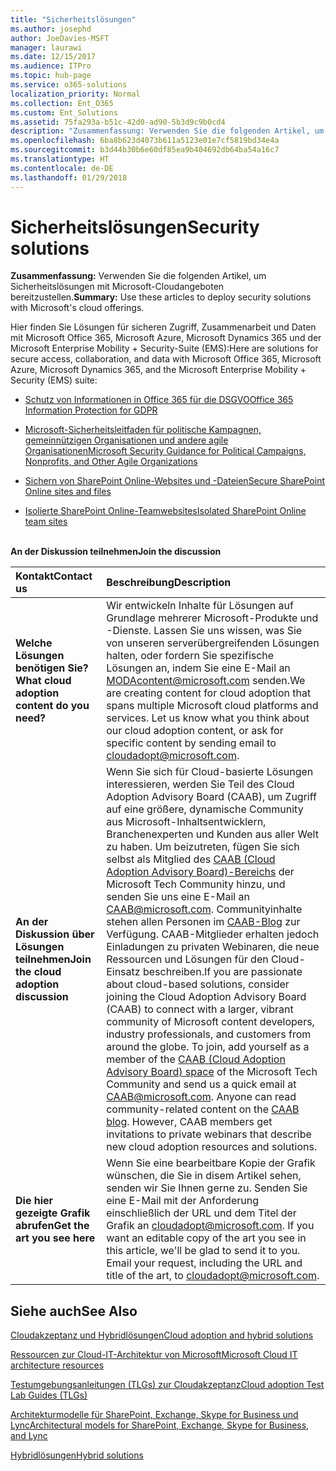 ```yaml
---
title: "Sicherheitslösungen"
ms.author: josephd
author: JoeDavies-MSFT
manager: laurawi
ms.date: 12/15/2017
ms.audience: ITPro
ms.topic: hub-page
ms.service: o365-solutions
localization_priority: Normal
ms.collection: Ent_O365
ms.custom: Ent_Solutions
ms.assetid: 75fa293a-b51c-42d0-ad90-5b3d9c9b0cd4
description: "Zusammenfassung: Verwenden Sie die folgenden Artikel, um Sicherheitslösungen mit Microsoft-Cloudangeboten bereitzustellen."
ms.openlocfilehash: 6ba8b623d4073b611a5123e01e7cf5819bd34e4a
ms.sourcegitcommit: b3d44b30b6e60df85ea9b404692db64ba54a16c7
ms.translationtype: HT
ms.contentlocale: de-DE
ms.lasthandoff: 01/29/2018
---
```

# <a name="security-solutions"></a><span data-ttu-id="c2eb0-103">Sicherheitslösungen</span><span class="sxs-lookup"><span data-stu-id="c2eb0-103">Security solutions</span></span>

 <span data-ttu-id="c2eb0-104">**Zusammenfassung:** Verwenden Sie die folgenden Artikel, um Sicherheitslösungen mit Microsoft-Cloudangeboten bereitzustellen.</span><span class="sxs-lookup"><span data-stu-id="c2eb0-104">**Summary:** Use these articles to deploy security solutions with Microsoft's cloud offerings.</span></span>
  
<span data-ttu-id="c2eb0-105">Hier finden Sie Lösungen für sicheren Zugriff, Zusammenarbeit und Daten mit Microsoft Office 365, Microsoft Azure, Microsoft Dynamics 365 und der Microsoft Enterprise Mobility + Security-Suite (EMS):</span><span class="sxs-lookup"><span data-stu-id="c2eb0-105">Here are solutions for secure access, collaboration, and data with Microsoft Office 365, Microsoft Azure, Microsoft Dynamics 365, and the Microsoft Enterprise Mobility + Security (EMS) suite:</span></span>

- [<span data-ttu-id="c2eb0-106">Schutz von Informationen in Office 365 für die DSGVO</span><span class="sxs-lookup"><span data-stu-id="c2eb0-106">Office 365 Information Protection for GDPR</span></span>](office-365-information-protection-for-gdpr.md)
  
- [<span data-ttu-id="c2eb0-107">Microsoft-Sicherheitsleitfaden für politische Kampagnen, gemeinnützigen Organisationen und andere agile Organisationen</span><span class="sxs-lookup"><span data-stu-id="c2eb0-107">Microsoft Security Guidance for Political Campaigns, Nonprofits, and Other Agile Organizations</span></span>](microsoft-security-guidance-for-political-campaigns-nonprofits-and-other-agile-o.md)
    
- [<span data-ttu-id="c2eb0-108">Sichern von SharePoint Online-Websites und -Dateien</span><span class="sxs-lookup"><span data-stu-id="c2eb0-108">Secure SharePoint Online sites and files</span></span>](secure-sharepoint-online-sites-and-files.md)
    
- [<span data-ttu-id="c2eb0-109">Isolierte SharePoint Online-Teamwebsites</span><span class="sxs-lookup"><span data-stu-id="c2eb0-109">Isolated SharePoint Online team sites</span></span>](isolated-sharepoint-online-team-sites.md)
<br/><br/>
    
<span data-ttu-id="c2eb0-110">**An der Diskussion teilnehmen**</span><span class="sxs-lookup"><span data-stu-id="c2eb0-110">**Join the discussion**</span></span>

|<span data-ttu-id="c2eb0-111">**Kontakt**</span><span class="sxs-lookup"><span data-stu-id="c2eb0-111">**Contact us**</span></span>|<span data-ttu-id="c2eb0-112">**Beschreibung**</span><span class="sxs-lookup"><span data-stu-id="c2eb0-112">**Description**</span></span>|
|:-----|:-----|
|<span data-ttu-id="c2eb0-113">**Welche Lösungen benötigen Sie?**</span><span class="sxs-lookup"><span data-stu-id="c2eb0-113">**What cloud adoption content do you need?**</span></span> <br/> |<span data-ttu-id="c2eb0-p101">Wir entwickeln Inhalte für Lösungen auf Grundlage mehrerer Microsoft-Produkte und -Dienste. Lassen Sie uns wissen, was Sie von unseren serverübergreifenden Lösungen halten, oder fordern Sie spezifische Lösungen an, indem Sie eine E-Mail an [MODAcontent@microsoft.com](mailto:cloudadopt@microsoft.com?Subject=[Cloud%20Adoption%20Content%20Feedback]:%20) senden.</span><span class="sxs-lookup"><span data-stu-id="c2eb0-p101">We are creating content for cloud adoption that spans multiple Microsoft cloud platforms and services. Let us know what you think about our cloud adoption content, or ask for specific content by sending email to [cloudadopt@microsoft.com](mailto:cloudadopt@microsoft.com?Subject=[Cloud%20Adoption%20Content%20Feedback]:%20).  </span></span><br/> |
|<span data-ttu-id="c2eb0-116">**An der Diskussion über Lösungen teilnehmen**</span><span class="sxs-lookup"><span data-stu-id="c2eb0-116">**Join the cloud adoption discussion**</span></span> <br/> |<span data-ttu-id="c2eb0-p102">Wenn Sie sich für Cloud-basierte Lösungen interessieren, werden Sie Teil des Cloud Adoption Advisory Board (CAAB), um Zugriff auf eine größere, dynamische Community aus Microsoft-Inhaltsentwicklern, Branchenexperten und Kunden aus aller Welt zu haben. Um beizutreten, fügen Sie sich selbst als Mitglied des [CAAB (Cloud Adoption Advisory Board)-Bereichs](https://aka.ms/caab) der Microsoft Tech Community hinzu, und senden Sie uns eine E-Mail an [CAAB@microsoft.com](mailto:caab@microsoft.com?Subject=I%20just%20joined%20the%20Cloud%20Adoption%20Advisory%20Board!). Communityinhalte stehen allen Personen im [CAAB-Blog](https://blogs.technet.com/b/solutions_advisory_board/) zur Verfügung. CAAB-Mitglieder erhalten jedoch Einladungen zu privaten Webinaren, die neue Ressourcen und Lösungen für den Cloud-Einsatz beschreiben.</span><span class="sxs-lookup"><span data-stu-id="c2eb0-p102">If you are passionate about cloud-based solutions, consider joining the Cloud Adoption Advisory Board (CAAB) to connect with a larger, vibrant community of Microsoft content developers, industry professionals, and customers from around the globe. To join, add yourself as a member of the [CAAB (Cloud Adoption Advisory Board) space](https://aka.ms/caab) of the Microsoft Tech Community and send us a quick email at [CAAB@microsoft.com](mailto:caab@microsoft.com?Subject=I%20just%20joined%20the%20Cloud%20Adoption%20Advisory%20Board!). Anyone can read community-related content on the [CAAB blog](https://blogs.technet.com/b/solutions_advisory_board/). However, CAAB members get invitations to private webinars that describe new cloud adoption resources and solutions.  </span></span><br/> |
|<span data-ttu-id="c2eb0-120">**Die hier gezeigte Grafik abrufen**</span><span class="sxs-lookup"><span data-stu-id="c2eb0-120">**Get the art you see here**</span></span> <br/> |<span data-ttu-id="c2eb0-p103">Wenn Sie eine bearbeitbare Kopie der Grafik wünschen, die Sie in disem Artikel sehen, senden wir Sie Ihnen gerne zu. Senden Sie eine E-Mail mit der Anforderung einschließlich der URL und dem Titel der Grafik an [cloudadopt@microsoft.com](mailto:cloudadopt@microsoft.com?subject=[Art%20Request]:%20).  </span><span class="sxs-lookup"><span data-stu-id="c2eb0-p103">If you want an editable copy of the art you see in this article, we'll be glad to send it to you. Email your request, including the URL and title of the art, to [cloudadopt@microsoft.com](mailto:cloudadopt@microsoft.com?subject=[Art%20Request]:%20).  </span></span><br/> |
   
## <a name="see-also"></a><span data-ttu-id="c2eb0-123">Siehe auch</span><span class="sxs-lookup"><span data-stu-id="c2eb0-123">See Also</span></span>

[<span data-ttu-id="c2eb0-124">Cloudakzeptanz und Hybridlösungen</span><span class="sxs-lookup"><span data-stu-id="c2eb0-124">Cloud adoption and hybrid solutions</span></span>](cloud-adoption-and-hybrid-solutions.md)
  
[<span data-ttu-id="c2eb0-125">Ressourcen zur Cloud-IT-Architektur von Microsoft</span><span class="sxs-lookup"><span data-stu-id="c2eb0-125">Microsoft Cloud IT architecture resources</span></span>](microsoft-cloud-it-architecture-resources.md)
  
[<span data-ttu-id="c2eb0-126">Testumgebungsanleitungen (TLGs) zur Cloudakzeptanz</span><span class="sxs-lookup"><span data-stu-id="c2eb0-126">Cloud adoption Test Lab Guides (TLGs)</span></span>](cloud-adoption-test-lab-guides-tlgs.md)
  
[<span data-ttu-id="c2eb0-127">Architekturmodelle für SharePoint, Exchange, Skype for Business und Lync</span><span class="sxs-lookup"><span data-stu-id="c2eb0-127">Architectural models for SharePoint, Exchange, Skype for Business, and Lync</span></span>](architectural-models-for-sharepoint-exchange-skype-for-business-and-lync.md)
  
[<span data-ttu-id="c2eb0-128">Hybridlösungen</span><span class="sxs-lookup"><span data-stu-id="c2eb0-128">Hybrid solutions</span></span>](hybrid-solutions.md)


